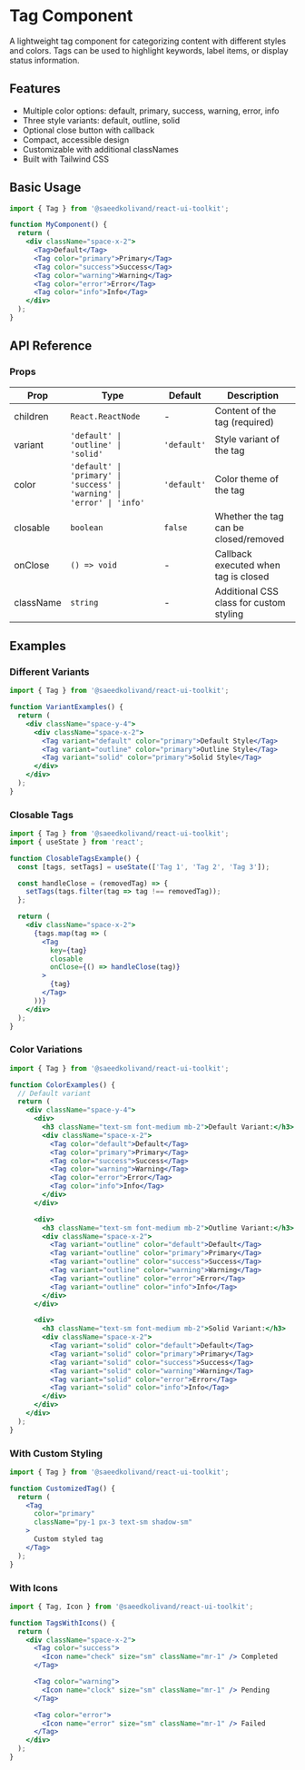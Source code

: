 # Tag Component

A lightweight tag component for categorizing content with different styles and colors. Tags can be used to highlight keywords, label items, or display status information.

## Features

- Multiple color options: default, primary, success, warning, error, info
- Three style variants: default, outline, solid
- Optional close button with callback
- Compact, accessible design
- Customizable with additional classNames
- Built with Tailwind CSS

## Basic Usage

```jsx
import { Tag } from '@saeedkolivand/react-ui-toolkit';

function MyComponent() {
  return (
    <div className="space-x-2">
      <Tag>Default</Tag>
      <Tag color="primary">Primary</Tag>
      <Tag color="success">Success</Tag>
      <Tag color="warning">Warning</Tag>
      <Tag color="error">Error</Tag>
      <Tag color="info">Info</Tag>
    </div>
  );
}
```

## API Reference

### Props

| Prop | Type | Default | Description |
|------|------|---------|-------------|
| children | `React.ReactNode` | - | Content of the tag (required) |
| variant | `'default' \| 'outline' \| 'solid'` | `'default'` | Style variant of the tag |
| color | `'default' \| 'primary' \| 'success' \| 'warning' \| 'error' \| 'info'` | `'default'` | Color theme of the tag |
| closable | `boolean` | `false` | Whether the tag can be closed/removed |
| onClose | `() => void` | - | Callback executed when tag is closed |
| className | `string` | - | Additional CSS class for custom styling |

## Examples

### Different Variants

```jsx
import { Tag } from '@saeedkolivand/react-ui-toolkit';

function VariantExamples() {
  return (
    <div className="space-y-4">
      <div className="space-x-2">
        <Tag variant="default" color="primary">Default Style</Tag>
        <Tag variant="outline" color="primary">Outline Style</Tag>
        <Tag variant="solid" color="primary">Solid Style</Tag>
      </div>
    </div>
  );
}
```

### Closable Tags

```jsx
import { Tag } from '@saeedkolivand/react-ui-toolkit';
import { useState } from 'react';

function ClosableTagsExample() {
  const [tags, setTags] = useState(['Tag 1', 'Tag 2', 'Tag 3']);

  const handleClose = (removedTag) => {
    setTags(tags.filter(tag => tag !== removedTag));
  };

  return (
    <div className="space-x-2">
      {tags.map(tag => (
        <Tag 
          key={tag} 
          closable 
          onClose={() => handleClose(tag)}
        >
          {tag}
        </Tag>
      ))}
    </div>
  );
}
```

### Color Variations

```jsx
import { Tag } from '@saeedkolivand/react-ui-toolkit';

function ColorExamples() {
  // Default variant
  return (
    <div className="space-y-4">
      <div>
        <h3 className="text-sm font-medium mb-2">Default Variant:</h3>
        <div className="space-x-2">
          <Tag color="default">Default</Tag>
          <Tag color="primary">Primary</Tag>
          <Tag color="success">Success</Tag>
          <Tag color="warning">Warning</Tag>
          <Tag color="error">Error</Tag>
          <Tag color="info">Info</Tag>
        </div>
      </div>

      <div>
        <h3 className="text-sm font-medium mb-2">Outline Variant:</h3>
        <div className="space-x-2">
          <Tag variant="outline" color="default">Default</Tag>
          <Tag variant="outline" color="primary">Primary</Tag>
          <Tag variant="outline" color="success">Success</Tag>
          <Tag variant="outline" color="warning">Warning</Tag>
          <Tag variant="outline" color="error">Error</Tag>
          <Tag variant="outline" color="info">Info</Tag>
        </div>
      </div>

      <div>
        <h3 className="text-sm font-medium mb-2">Solid Variant:</h3>
        <div className="space-x-2">
          <Tag variant="solid" color="default">Default</Tag>
          <Tag variant="solid" color="primary">Primary</Tag>
          <Tag variant="solid" color="success">Success</Tag>
          <Tag variant="solid" color="warning">Warning</Tag>
          <Tag variant="solid" color="error">Error</Tag>
          <Tag variant="solid" color="info">Info</Tag>
        </div>
      </div>
    </div>
  );
}
```

### With Custom Styling

```jsx
import { Tag } from '@saeedkolivand/react-ui-toolkit';

function CustomizedTag() {
  return (
    <Tag 
      color="primary" 
      className="py-1 px-3 text-sm shadow-sm"
    >
      Custom styled tag
    </Tag>
  );
}
```

### With Icons

```jsx
import { Tag, Icon } from '@saeedkolivand/react-ui-toolkit';

function TagsWithIcons() {
  return (
    <div className="space-x-2">
      <Tag color="success">
        <Icon name="check" size="sm" className="mr-1" /> Completed
      </Tag>

      <Tag color="warning">
        <Icon name="clock" size="sm" className="mr-1" /> Pending
      </Tag>

      <Tag color="error">
        <Icon name="error" size="sm" className="mr-1" /> Failed
      </Tag>
    </div>
  );
}
```
